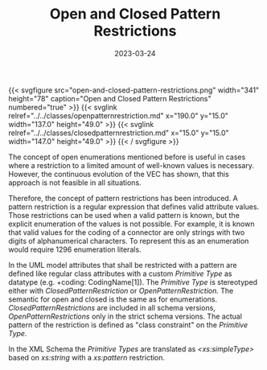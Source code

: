 ﻿---
title: Open and Closed Pattern Restrictions
toc: false
type: specs
layout: diagram
date: "2023-03-24"
draft: false
specification: VEC
version: 2.0.2
documentType: "Recommendation"
elementType: Diagram
classes:
  - OpenPatternRestriction
  - ClosedPatternRestriction
menu:
  VEC-2.0.2:    
    parent: basic-datatypes
    identifier: basic-datatypes/open-and-closed-pattern-restrictions
    weight: 1002007 

# Prev/next pager order (if `docs_section_pager` enabled in `params.toml`)
weight: 1002007
---
{{< svgfigure src="open-and-closed-pattern-restrictions.png" width="341" height="78" caption="Open and Closed Pattern Restrictions" numbered="true" >}}
  {{< svglink relref="../../classes/openpatternrestriction.md" x="190.0" y="15.0" width="137.0" height="49.0" >}}
  {{< svglink relref="../../classes/closedpatternrestriction.md" x="15.0" y="15.0" width="147.0" height="49.0" >}}
{{< / svgfigure >}}
<p> The concept of open enumerations mentioned before is useful in cases where a restriction to a limited amount of well-known values is necessary. However, the continuous evolution of the VEC&#160;has shown, that this approach is not feasible in all situations.      </p>      <p> Therefore, the concept of pattern restrictions has been introduced. A pattern restriction is a regular expression that defines valid attribute values. Those restrictions can be used when a valid pattern is known, but the explicit enumeration of the values is not possible. For example, it is known that valid values for the coding of a connector are only strings with two digits of alphanumerical characters. To represent this as an enumeration would require 1296 enumeration literals.      </p>      <p> In the UML&#160;model attributes that shall be restricted with a pattern are defined like regular class attributes with a custom <i>Primitive Type</i> as datatype (e.g. +coding: CodingName[1]).&#160;The <i>Primitive Type </i>is stereotyped either with <i>ClosedPatternRestriction </i>or <i>OpenPatternRestriction. </i>The semantic for open and closed is the same as for enumerations. <i>ClosedPatternRestrictions</i> are included in all schema versions, <i>OpenPatternRestrictions </i>only in the strict schema versions. The actual pattern of the restriction is defined as &quot;class constraint&quot; on the <i>Primitive Type.</i>      </p>      <p> In the XML&#160;Schema the <i>Primitive Types </i>are translated as <i>&lt;xs:simpleType&gt;</i> based on <i>xs:string</i> with a <i>xs:pattern </i>restriction.      </p>      <p> &#160;      </p>      <p> &#160;      </p>